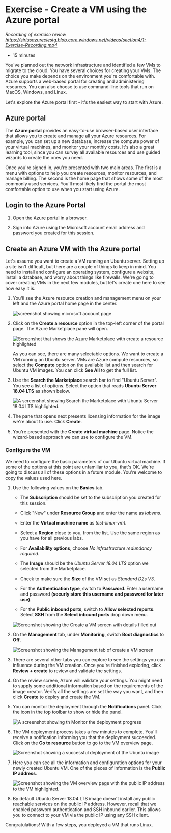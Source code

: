 # Exercise - Create a VM using the Azure portal

_Recording of exercise review_
_https://siriusazureciestg.blob.core.windows.net/videos/section4/1-Exercise-Recording.mp4_

* 15 minutes

You've planned out the network infrastructure and identified a few VMs to migrate to the cloud. You have several choices for creating your VMs. The choice you make depends on the environment you're comfortable with. Azure supports a web-based portal for creating and administering resources. You can also choose to use command-line tools that run on MacOS, Windows, and Linux.

Let's explore the Azure portal first - it's the easiest way to start with Azure.

## Azure portal

The **Azure portal** provides an easy-to-use browser-based user interface that allows you to create and manage all your Azure resources. For example, you can set up a new database, increase the compute power of your virtual machines, and monitor your monthly costs. It's also a great learning tool, since you can survey all available resources and use guided wizards to create the ones you need.

Once you're signed in, you're presented with two main areas. The first is a menu with options to help you create resources, monitor resources, and manage billing. The second is the home page that shows some of the most commonly used services. You'll most likely find the portal the most comfortable option to use when you start using Azure.

## Login to the Azure Portal

1. Open the [Azure portal](https://portal.azure.com) in a browser.

2. Sign into Azure using the Microsoft account email address and password you created for this session.

## Create an Azure VM with the Azure portal

Let's assume you want to create a VM running an Ubuntu server. Setting up a site isn't difficult, but there are a couple of things to keep in mind. You need to install and configure an operating system, configure a website, install a database, and worry about things like firewalls. We're going to cover creating VMs in the next few modules, but let's create one here to see how easy it is.

1. You'll see the Azure resource creation and management menu on your left and the Azure portal home page in the center.

    ![screenshot showing microsoft account page](images/vmazureportal1.png)

2. Click on the **Create a resource** option in the top-left corner of the portal page. The Azure Marketplace pane will open.

    ![Screenshot that shows the Azure Marketplace with create a resource highlighted](images/vmazureportal2.png)

    As you can see, there are many selectable options. We want to create a VM running an Ubuntu server. VMs are Azure compute resources, so select the **Compute** option on the available list and then search for Ubuntu VM images. You can click **See All** to get the full list.

3. Use the **Search the Marketplace** search bar to find "Ubuntu Server". You see a list of options. Select the option that reads **Ubuntu Server 18.04 LTS** as shown below.

    ![A screenshot showing Search the Marketplace with Ubuntu Server 18.04 LTS highlighted.](images/vmazureportal3.png)

4. The pane that opens next presents licensing information for the image we're about to use. Click **Create**.

5. You're presented with the **Create virtual machine** page. Notice the wizard-based approach we can use to configure the VM.

### Configure the VM

We need to configure the basic parameters of our Ubuntu virtual machine. If some of the options at this point are unfamiliar to you, that's OK. We're going to discuss all of these options in a future module. You're welcome to copy the values used here.

1. Use the following values on the **Basics** tab.

    * The **Subscription** should be set to the subscription you created for this session.

    * Click "New" under **Resource Group** and enter the name as _labvms_.

    * Enter the **Virtual machine name** as _test-linux-vm1_.

    * Select a **Region** close to you, from the list. Use the same region as you have for all previous labs.

    * For **Availability options**, choose _No infrastructure redundancy required_.

    * The **Image** should be the _Ubuntu Server 18.04 LTS_ option we selected from the Marketplace.

    * Check to make sure the **Size** of the VM set as _Standard D2s V3_.

    * For the **Authentication type**, switch to **Password**. Enter a username and password **(securly store this username and password for later use)**.

    * For the **Public inbound ports**, switch to **Allow selected reports**. Select **SSH** from the **Select inbound ports** drop down menu.

    ![Screenshot showing the Create a VM screen with details filled out](images/vmazureportal4.png)

2. On the **Management** tab, under **Monitoring**, switch **Boot diagnostics** to **Off**.

    ![Screenshot showing the Management tab of create a VM screen](images/vmazureportal5.png)

3. There are several other tabs you can explore to see the settings you can influence during the VM creation. Once you're finished exploring, click **Review + create** to review and validate the settings.

4. On the review screen, Azure will validate your settings. You might need to supply some additional information based on the requirements of the image creator. Verify all the settings are set the way you want, and then click **Create** to deploy and create the VM.

5. You can monitor the deployment through the **Notifications** panel. Click the icon in the top toolbar to show or hide the panel.

    ![A screenshot showing th Monitor the deployment progress](images/vmazureportal6.png)

6. The VM deployment process takes a few minutes to complete. You'll receive a notification informing you that the deployment succeeded. Click on the **Go to resource** button to go to the VM overview page.

    ![Screenshot showing a successful deployment of the Ubuntu image](images/vmazureportal7.png)

7. Here you can see all the information and configuration options for your newly created Ubuntu VM. One of the pieces of information is the **Public IP address**.

    ![Screenshot showing the VM overview page with the public IP address to the VM highlighted.](images/vmazureportal8.png)

8. By default Ubuntu Server 18.04 LTS image doesn't install any public reachable services on the public IP address. However, recall that we enabled password authentication and SSH inbound earlier. This allows you to connect to your VM via the public IP using any SSH client.

Congratulations! With a few steps, you deployed a VM that runs Linux.
